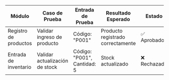 | Módulo                | Caso de Prueba               | Entrada de Prueba | Resultado Esperado | Estado |
|----------------------|---------------------------|------------------|------------------|--------|
| Registro de productos | Validar ingreso de producto | Código: "P001"   | Producto registrado correctamente | ✅ Aprobado |
| Entrada de inventario | Validar actualización de stock | Código: "P001", Cantidad: 5 | Stock actualizado | ❌ Rechazado |
